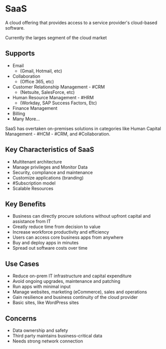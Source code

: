 # SaaS

A cloud offering that provides access to a service provider's cloud-based software.

Currently the larges segment of the cloud market

## Supports

- Email
  - (Gmail, Hotmail, etc)
- Collaboration
  - (Office 365, etc)
- Customer Relationship Management - #CRM
  - (Netsuite, SalesForce, etc)
- Human Resource Management - #HRM
  - (Workday, SAP Success Factors, Etc)
- Finance Management
- Billing
- Many More...

SaaS has overtaken on-premises solutions in categories like Human Capital Management - #HCM - #CRM, and #Collaboration.

## Key Characteristics of SaaS

- Multitenant architecture
- Manage privileges and Monitor Data
- Security, compliance and maintenance
- Customize applications (branding)
- #Subscription model
- Scalable Resources

## Key Benefits

- Business can directly procure solutions without upfront capital and assistance from IT
- Greatly reduce time from decision to value
- Increase workforce productivity and efficiency
- Users can access core business apps from anywhere
- Buy and deploy apps in minutes
- Spread out software costs over time

## Use Cases

- Reduce on-prem IT infrastructure and capital expenditure
- Avoid ongoing upgrades, maintenance and patching
- Run apps with minimal input
- Manage websites, marketing (eCommerce), sales and operations
- Gain resilience and business continuity of the cloud provider
- Basic sites, like WordPress sites

## Concerns

- Data ownership and safety
- Third party maintains business-critical data
- Needs strong network connection


